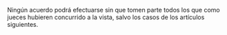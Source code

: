 Ningún acuerdo podrá efectuarse sin que tomen parte todos los que como jueces hubieren concurrido a la vista, salvo los casos de los artículos siguientes.